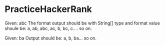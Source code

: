# PracticeHackerRank
Given: abc
The format output  should be with String[] type and format value shoule be: a, ab, abc, ac, b, bc, c.... so on.

Given: ba
Output should be: a, b, ba... so on.
